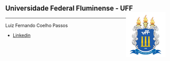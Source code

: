 ## Universidade Federal Fluminense - UFF <img src="man/figures/UFF_brasao.png" align="right" />

---

Luiz Fernando Coelho Passos

  * [Linkedin](https://www.linkedin.com/in/luizfernandocoelhopassos/)
